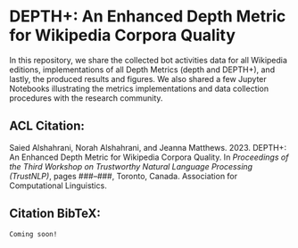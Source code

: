 # DEPTH+: An Enhanced Depth Metric for Wikipedia Corpora Quality 

In this repository, we share the collected bot activities data for all Wikipedia editions, implementations of all Depth Metrics (depth and DEPTH+), and lastly, the produced results and figures. We also shared a few Jupyter Notebooks illustrating the metrics implementations and data collection procedures with the research community.

## ACL Citation:

Saied Alshahrani, Norah Alshahrani, and Jeanna Matthews. 2023. DEPTH+: An Enhanced Depth Metric for Wikipedia Corpora Quality. In *Proceedings of the Third Workshop on Trustworthy Natural Language Processing (TrustNLP)*, pages ###–###, Toronto, Canada. Association for Computational Linguistics.

## Citation BibTeX:
```bash
Coming soon!
```